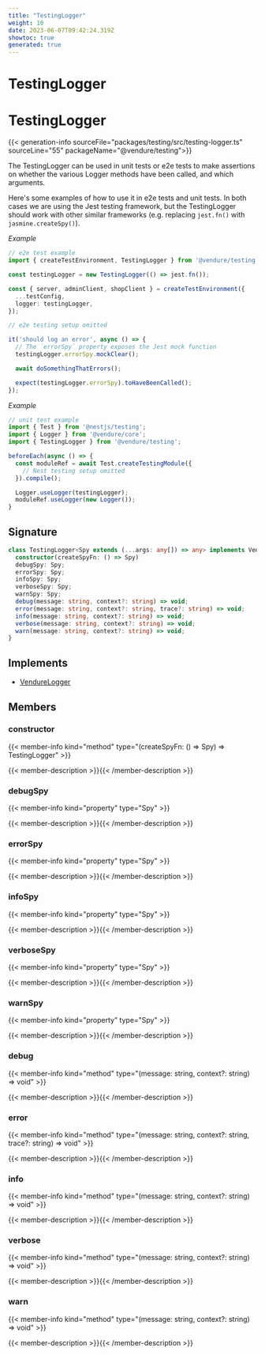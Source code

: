 ```yaml
---
title: "TestingLogger"
weight: 10
date: 2023-06-07T09:42:24.319Z
showtoc: true
generated: true
---
```

<!-- This file was generated from the Vendure source. Do not modify. Instead, re-run the "docs:build" script -->

# TestingLogger
<div class="symbol">


# TestingLogger

{{< generation-info sourceFile="packages/testing/src/testing-logger.ts" sourceLine="55" packageName="@vendure/testing">}}

The TestingLogger can be used in unit tests or e2e tests to make assertions on whether the various
Logger methods have been called, and which arguments.

Here's some examples of how to use it in e2e tests and unit tests. In both cases we are using
the Jest testing framework, but the TestingLogger should work with other similar frameworks
(e.g. replacing `jest.fn()` with `jasmine.createSpy()`).

*Example*

```TypeScript
// e2e test example
import { createTestEnvironment, TestingLogger } from '@vendure/testing';

const testingLogger = new TestingLogger(() => jest.fn());

const { server, adminClient, shopClient } = createTestEnvironment({
  ...testConfig,
  logger: testingLogger,
});

// e2e testing setup omitted

it('should log an error', async () => {
  // The `errorSpy` property exposes the Jest mock function
  testingLogger.errorSpy.mockClear();

  await doSomethingThatErrors();

  expect(testingLogger.errorSpy).toHaveBeenCalled();
});
```

*Example*

```TypeScript
// unit test example
import { Test } from '@nestjs/testing';
import { Logger } from '@vendure/core';
import { TestingLogger } from '@vendure/testing';

beforeEach(async () => {
  const moduleRef = await Test.createTestingModule({
    // Nest testing setup omitted
  }).compile();

  Logger.useLogger(testingLogger);
  moduleRef.useLogger(new Logger());
}
```

## Signature

```TypeScript
class TestingLogger<Spy extends (...args: any[]) => any> implements VendureLogger {
  constructor(createSpyFn: () => Spy)
  debugSpy: Spy;
  errorSpy: Spy;
  infoSpy: Spy;
  verboseSpy: Spy;
  warnSpy: Spy;
  debug(message: string, context?: string) => void;
  error(message: string, context?: string, trace?: string) => void;
  info(message: string, context?: string) => void;
  verbose(message: string, context?: string) => void;
  warn(message: string, context?: string) => void;
}
```
## Implements

 * <a href='/typescript-api/logger/vendure-logger#vendurelogger'>VendureLogger</a>


## Members

### constructor

{{< member-info kind="method" type="(createSpyFn: () =&#62; Spy) => TestingLogger"  >}}

{{< member-description >}}{{< /member-description >}}

### debugSpy

{{< member-info kind="property" type="Spy"  >}}

{{< member-description >}}{{< /member-description >}}

### errorSpy

{{< member-info kind="property" type="Spy"  >}}

{{< member-description >}}{{< /member-description >}}

### infoSpy

{{< member-info kind="property" type="Spy"  >}}

{{< member-description >}}{{< /member-description >}}

### verboseSpy

{{< member-info kind="property" type="Spy"  >}}

{{< member-description >}}{{< /member-description >}}

### warnSpy

{{< member-info kind="property" type="Spy"  >}}

{{< member-description >}}{{< /member-description >}}

### debug

{{< member-info kind="method" type="(message: string, context?: string) => void"  >}}

{{< member-description >}}{{< /member-description >}}

### error

{{< member-info kind="method" type="(message: string, context?: string, trace?: string) => void"  >}}

{{< member-description >}}{{< /member-description >}}

### info

{{< member-info kind="method" type="(message: string, context?: string) => void"  >}}

{{< member-description >}}{{< /member-description >}}

### verbose

{{< member-info kind="method" type="(message: string, context?: string) => void"  >}}

{{< member-description >}}{{< /member-description >}}

### warn

{{< member-info kind="method" type="(message: string, context?: string) => void"  >}}

{{< member-description >}}{{< /member-description >}}


</div>
